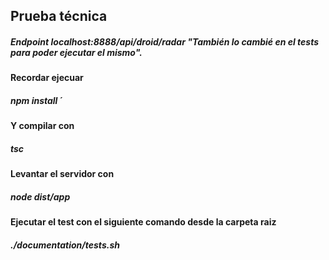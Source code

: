 ## Prueba técnica 

##### Endpoint localhost:8888/api/droid/radar  "También lo cambié en el tests para poder ejecutar el mismo".

#### Recordar ejecuar 

##### npm install ´

#### Y compilar con 

##### tsc

#### Levantar el servidor con

##### node dist/app 

#### Ejecutar el test con el siguiente comando desde la carpeta raiz

##### ./documentation/tests.sh 

